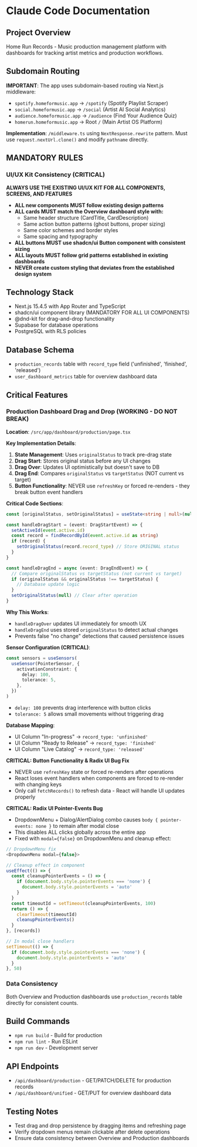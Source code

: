 # Claude Code Documentation

## Project Overview
Home Run Records - Music production management platform with dashboards for tracking artist metrics and production workflows.

## Subdomain Routing
**IMPORTANT**: The app uses subdomain-based routing via Next.js middleware:
- `spotify.homeformusic.app` → `/spotify` (Spotify Playlist Scraper)
- `social.homeformusic.app` → `/social` (Artist AI Social Analytics)
- `audience.homeformusic.app` → `/audience` (Find Your Audience Quiz)
- `homerun.homeformusic.app` → Root `/` (Main Artist OS Platform)

**Implementation**: `/middleware.ts` using `NextResponse.rewrite` pattern. Must use `request.nextUrl.clone()` and modify `pathname` directly.

## MANDATORY RULES

### UI/UX Kit Consistency (CRITICAL)
**ALWAYS USE THE EXISTING UI/UX KIT FOR ALL COMPONENTS, SCREENS, AND FEATURES**

- **ALL new components MUST follow existing design patterns**
- **ALL cards MUST match the Overview dashboard style with:**
  - Same header structure (CardTitle, CardDescription)
  - Same action button patterns (ghost buttons, proper sizing)
  - Same color schemes and border styles
  - Same spacing and typography
- **ALL buttons MUST use shadcn/ui Button component with consistent sizing**
- **ALL layouts MUST follow grid patterns established in existing dashboards**
- **NEVER create custom styling that deviates from the established design system**

## Technology Stack
- Next.js 15.4.5 with App Router and TypeScript
- shadcn/ui component library (MANDATORY FOR ALL UI COMPONENTS)
- @dnd-kit for drag-and-drop functionality
- Supabase for database operations
- PostgreSQL with RLS policies

## Database Schema
- `production_records` table with `record_type` field ('unfinished', 'finished', 'released')
- `user_dashboard_metrics` table for overview dashboard data

## Critical Features

### Production Dashboard Drag and Drop (WORKING - DO NOT BREAK)
**Location**: `/src/app/dashboard/production/page.tsx`

**Key Implementation Details**:
1. **State Management**: Uses `originalStatus` to track pre-drag state
2. **Drag Start**: Stores original status before any UI changes
3. **Drag Over**: Updates UI optimistically but doesn't save to DB
4. **Drag End**: Compares `originalStatus` vs `targetStatus` (NOT current vs target)
5. **Button Functionality**: NEVER use `refreshKey` or forced re-renders - they break button event handlers

**Critical Code Sections**:
```typescript
const [originalStatus, setOriginalStatus] = useState<string | null>(null)

const handleDragStart = (event: DragStartEvent) => {
  setActiveId(event.active.id)
  const record = findRecordById(event.active.id as string)
  if (record) {
    setOriginalStatus(record.record_type) // Store ORIGINAL status
  }
}

const handleDragEnd = async (event: DragEndEvent) => {
  // Compare originalStatus vs targetStatus (not current vs target)
  if (originalStatus && originalStatus !== targetStatus) {
    // Database update logic
  }
  setOriginalStatus(null) // Clear after operation
}
```

**Why This Works**:
- `handleDragOver` updates UI immediately for smooth UX
- `handleDragEnd` uses stored `originalStatus` to detect actual changes
- Prevents false "no change" detections that caused persistence issues

**Sensor Configuration (CRITICAL)**:
```typescript
const sensors = useSensors(
  useSensor(PointerSensor, {
    activationConstraint: {
      delay: 100,
      tolerance: 5,
    },
  })
)
```
- `delay: 100` prevents drag interference with button clicks
- `tolerance: 5` allows small movements without triggering drag

**Database Mapping**:
- UI Column "In-progress" → `record_type: 'unfinished'`
- UI Column "Ready to Release" → `record_type: 'finished'`  
- UI Column "Live Catalog" → `record_type: 'released'`

**CRITICAL: Button Functionality & Radix UI Bug Fix**
- NEVER use `refreshKey` state or forced re-renders after operations
- React loses event handlers when components are forced to re-render with changing keys
- Only call `fetchRecords()` to refresh data - React will handle UI updates properly

**CRITICAL: Radix UI Pointer-Events Bug**
- DropdownMenu + Dialog/AlertDialog combo causes `body { pointer-events: none }` to remain after modal close
- This disables ALL clicks globally across the entire app
- Fixed with `modal={false}` on DropdownMenu and cleanup effect:

```typescript
// DropdownMenu fix
<DropdownMenu modal={false}>

// Cleanup effect in component
useEffect(() => {
  const cleanupPointerEvents = () => {
    if (document.body.style.pointerEvents === 'none') {
      document.body.style.pointerEvents = 'auto'
    }
  }
  const timeoutId = setTimeout(cleanupPointerEvents, 100)
  return () => {
    clearTimeout(timeoutId)
    cleanupPointerEvents()
  }
}, [records])

// In modal close handlers
setTimeout(() => {
  if (document.body.style.pointerEvents === 'none') {
    document.body.style.pointerEvents = 'auto'
  }
}, 50)
```

### Data Consistency
Both Overview and Production dashboards use `production_records` table directly for consistent counts.

## Build Commands
- `npm run build` - Build for production
- `npm run lint` - Run ESLint
- `npm run dev` - Development server

## API Endpoints
- `/api/dashboard/production` - GET/PATCH/DELETE for production records
- `/api/dashboard/unified` - GET/PUT for overview dashboard data

## Testing Notes
- Test drag and drop persistence by dragging items and refreshing page
- Verify dropdown menus remain clickable after delete operations
- Ensure data consistency between Overview and Production dashboards